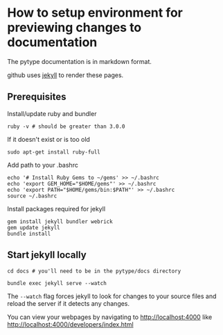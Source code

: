# How to setup environment for previewing changes to documentation

The pytype documentation is in markdown format.

github uses [jekyll](https://jekyllrb.com/docs/) to render these pages.

## Prerequisites

Install/update ruby and bundler

```shell
ruby -v # should be greater than 3.0.0
```

If it doesn't exist or is too old

```shell
sudo apt-get install ruby-full
```

Add path to your .bashrc

```shell
echo '# Install Ruby Gems to ~/gems' >> ~/.bashrc
echo 'export GEM_HOME="$HOME/gems"' >> ~/.bashrc
echo 'export PATH="$HOME/gems/bin:$PATH"' >> ~/.bashrc
source ~/.bashrc
```

Install packages required for jekyll

```shell
gem install jekyll bundler webrick
gem update jekyll
bundle install
```

## Start jekyll locally

```shell
cd docs # you'll need to be in the pytype/docs directory

bundle exec jekyll serve --watch
```

The `--watch` flag forces jekyll to look for changes to your source files and
reload the server if it detects any changes.

You can view your webpages by navigating to [http://localhost:4000](http://localhost:4000) like
[http://localhost:4000/developers/index.html](http://localhost:4000/developers/index.html)
